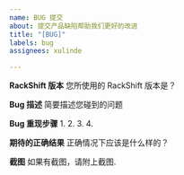 ```yaml
---
name: BUG 提交
about: 提交产品缺陷帮助我们更好的改进
title: "[BUG]"
labels: bug
assignees: xulinde

---
```


**RackShift 版本**
您所使用的 RackShift 版本是？

**Bug 描述**
简要描述您碰到的问题

**Bug 重现步骤**
1.
2.
3.
4.

**期待的正确结果**
正确情况下应该是什么样的？

**截图**
如果有截图，请附上截图.